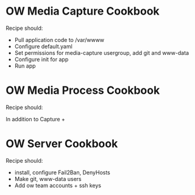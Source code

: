 OW Media Capture Cookbook
=========================

Recipe should:

+ Pull application code to /var/wwww
+ Configure default.yaml
+ Set permissions for media-capture usergroup, add git and www-data
+ Configure init for app
+ Run app

OW Media Process Cookbook
=========================

Recipe should:

In addition to Capture
+ 

OW Server Cookbook
==================

Recipe should:

+ install, configure Fail2Ban, DenyHosts
+ Make git, www-data users
+ Add ow team accounts + ssh keys
